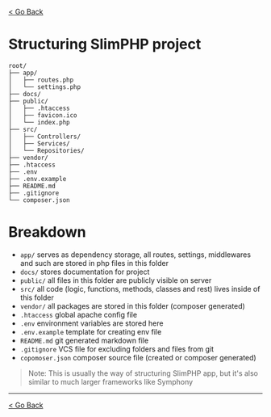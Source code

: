 [< Go Back](../README.md)

# Structuring SlimPHP project

```
root/
├── app/
│   ├── routes.php
│   └── settings.php
├── docs/
├── public/
│   ├── .htaccess
│   ├── favicon.ico
│   └── index.php
├── src/
│   ├── Controllers/
│   ├── Services/
│   └── Repositories/
├── vendor/
├── .htaccess
├── .env
├── .env.example
├── README.md
├── .gitignore
└── composer.json
```

# Breakdown
- `app/` serves as dependency storage, all routes, settings, middlewares and such are stored in php files in this folder
- `docs/` stores documentation for project
- `public/` all files in this folder are publicly visible on server
- `src/` all code (logic, functions, methods, classes and rest) lives inside of this folder
- `vendor/` all packages are stored in this folder (composer generated)
- `.htaccess` global apache config file
- `.env` environment variables are stored here
- `.env.example` template for creating env file 
- `README.md` git generated markdown file
- `.gitignore` VCS file for excluding folders and files from git
- `copomoser.json` composer source file (created or composer generated)

> Note: This is usually the way of structuring SlimPHP app, but it's also similar to much larger frameworks like Symphony

<hr>

[< Go Back](../README.md)